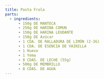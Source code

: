 ```yaml
---
title: Pasta Frola
parts:
  - ingredients:
      - 150g DE MANTECA
      - 250g DE HARINA COMUN
      - 150g DE HARINA LEUDANTE
      - 150g DE Azúcar
      - 1 CDA. DE RALLADURA DE LIMÓN (2-3G)
      - 1 CDA. DE ESENCIA DE VAINILLA
      - 1 Huevo
      - 1 Yema
      - 8 CDAS. DE LECHE (55g)
      - 500g DE MEMBRILLO
      - 8 CDAS. DE AGUA
---
```

